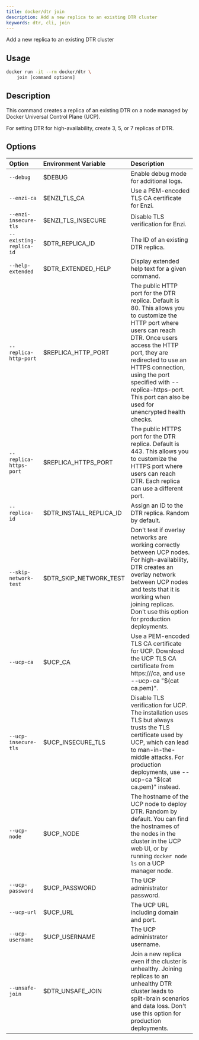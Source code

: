 ```yaml
---
title: docker/dtr join
description: Add a new replica to an existing DTR cluster
keywords: dtr, cli, join
---
```

Add a new replica to an existing DTR cluster

## Usage

```bash
docker run -it --rm docker/dtr \
    join [command options]
```

## Description

This command creates a replica of an existing DTR on a node managed by Docker Universal Control Plane (UCP).

For setting DTR for high-availability, create 3, 5, or 7 replicas of DTR.

## Options

| Option                  | Environment Variable      | Description                                                                                                                                                                                                                                                                                                                   |
|:----------------------- |:------------------------- |:----------------------------------------------------------------------------------------------------------------------------------------------------------------------------------------------------------------------------------------------------------------------------------------------------------------------------- |
| `--debug`               | $DEBUG                    | Enable debug mode for additional logs.                                                                                                                                                                                                                                                                                        |
| `--enzi-ca`             | $ENZI_TLS_CA            | Use a PEM-encoded TLS CA certificate for Enzi.                                                                                                                                                                                                                                                                                |
| `--enzi-insecure-tls`   | $ENZI_TLS_INSECURE      | Disable TLS verification for Enzi.                                                                                                                                                                                                                                                                                            |
| `--existing-replica-id` | $DTR_REPLICA_ID         | The ID of an existing DTR replica.                                                                                                                                                                                                                                                                                            |
| `--help-extended`       | $DTR_EXTENDED_HELP      | Display extended help text for a given command.                                                                                                                                                                                                                                                                               |
| `--replica-http-port`   | $REPLICA_HTTP_PORT      | The public HTTP port for the DTR replica. Default is 80. This allows you to customize the HTTP port where users can reach DTR. Once users access the HTTP port, they are redirected to use an HTTPS connection, using the port specified with --replica-https-port. This port can also be used for unencrypted health checks. |
| `--replica-https-port`  | $REPLICA_HTTPS_PORT     | The public HTTPS port for the DTR replica. Default is 443. This allows you to customize the HTTPS port where users can reach DTR. Each replica can use a different port.                                                                                                                                                      |
| `--replica-id`          | $DTR_INSTALL_REPLICA_ID | Assign an ID to the DTR replica. Random by default.                                                                                                                                                                                                                                                                           |
| `--skip-network-test`   | $DTR_SKIP_NETWORK_TEST  | Don't test if overlay networks are working correctly between UCP nodes. For high-availability, DTR creates an overlay network between UCP nodes and tests that it is working when joining replicas. Don't use this option for production deployments.                                                                         |
| `--ucp-ca`              | $UCP_CA                   | Use a PEM-encoded TLS CA certificate for UCP. Download the UCP TLS CA certificate from https://<ucp-url>/ca, and use --ucp-ca "$(cat ca.pem)".                                                                                                                                                                                |
| `--ucp-insecure-tls`    | $UCP_INSECURE_TLS       | Disable TLS verification for UCP. The installation uses TLS but always trusts the TLS certificate used by UCP, which can lead to man-in-the-middle attacks. For production deployments, use --ucp-ca "$(cat ca.pem)" instead.                                                                                                 |
| `--ucp-node`            | $UCP_NODE                 | The hostname of the UCP node to deploy DTR. Random by default. You can find the hostnames of the nodes in the cluster in the UCP web UI, or by running `docker node ls` on a UCP manager node.                                                                                                                                |
| `--ucp-password`        | $UCP_PASSWORD             | The UCP administrator password.                                                                                                                                                                                                                                                                                               |
| `--ucp-url`             | $UCP_URL                  | The UCP URL including domain and port.                                                                                                                                                                                                                                                                                        |
| `--ucp-username`        | $UCP_USERNAME             | The UCP administrator username.                                                                                                                                                                                                                                                                                               |
| `--unsafe-join`         | $DTR_UNSAFE_JOIN        | Join a new replica even if the cluster is unhealthy. Joining replicas to an unhealthy DTR cluster leads to split-brain scenarios and data loss. Don't use this option for production deployments.                                                                                                                             |